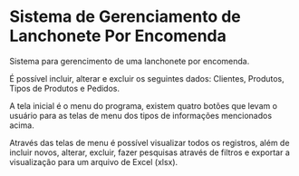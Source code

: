 # Sistema de Gerenciamento de Lanchonete Por Encomenda

Sistema para gerencimento de uma lanchonete por encomenda.

É possível incluir, alterar e excluir os seguintes dados: Clientes, Produtos, Tipos de Produtos e Pedidos.

A tela inicial é o menu do programa, existem quatro botões que levam o usuário para as telas de menu dos tipos de informações mencionados acima.

Através das telas de menu é possível visualizar todos os registros, além de incluir novos, alterar, excluir, fazer pesquisas através de filtros e exportar a visualização para um arquivo de Excel (xlsx).
